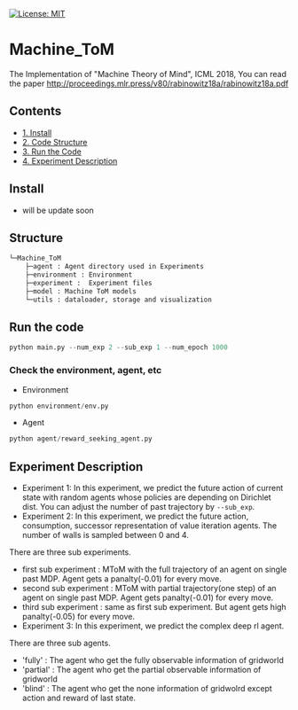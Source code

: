 [![License: MIT](https://img.shields.io/badge/License-MIT-yellow.svg)](https://opensource.org/licenses/MIT)

# Machine_ToM
The Implementation of "Machine Theory of Mind", ICML 2018, You can read the paper http://proceedings.mlr.press/v80/rabinowitz18a/rabinowitz18a.pdf
## Contents
- [1. Install](#install) 
- [2. Code Structure](#structure) 
- [3. Run the Code](#run-the-code) 
- [4. Experiment Description](#experiment-description) 

## Install
- will be update soon 
## Structure
```bash
└─Machine_ToM
    ├─agent : Agent directory used in Experiments
    ├─environment : Environment
    ├─experiment :  Experiment files
    ├─model : Machine ToM models
    └─utils : dataloader, storage and visualization
```
## Run the code

```python
python main.py --num_exp 2 --sub_exp 1 --num_epoch 1000
```
### Check the environment, agent, etc
- Environment
```python
python environment/env.py
```
- Agent
```python
python agent/reward_seeking_agent.py
```

## Experiment Description
- Experiment 1: In this experiment, we predict the future action of current state with random agents whose policies are depending on Dirichlet dist. You can adjust the number of past trajectory by `--sub_exp`.
- Experiment 2: 
In this experiment, we predict the future action, consumption, successor representation of value iteration agents. The number of walls is sampled between 0 and 4.

There are three sub experiments. 
  - first sub experiment : MToM with the full trajectory of an agent on single past MDP. Agent gets a panalty(-0.01) for every move.
  - second sub experiment : MToM with partial trajectory(one step) of an agent on single past MDP. Agent gets panalty(-0.01) for every move.
  - third sub experiment :  same as first sub experiment. But agent gets high panalty(-0.05) for every move.
- Experiment 3:
In this experiment, we predict the complex deep rl agent.

There are three sub agents.
  - 'fully' : The agent who get the fully observable information of gridworld
  - 'partial' : The agent who get the partial observable information of gridworld
  - 'blind' : The agent who get the none information of gridwolrd except action and reward of last state.
